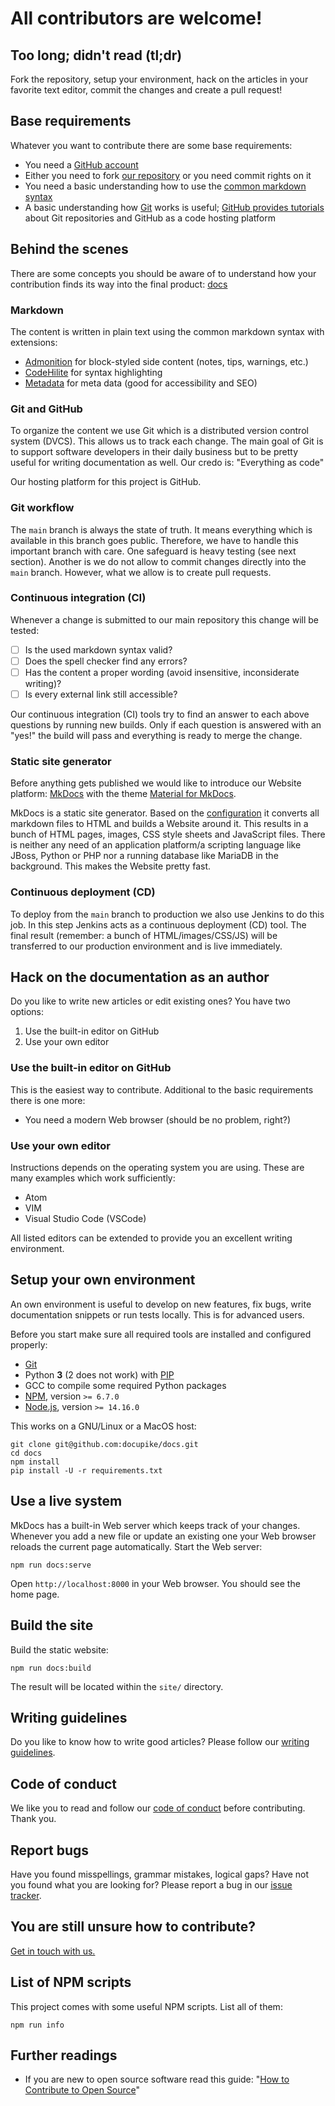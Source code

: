 # All contributors are welcome!

## Too long; didn't read (tl;dr)

Fork the repository, setup your environment, hack on the articles in your favorite text editor, commit the changes and create a pull request!

## Base requirements

Whatever you want to contribute there are some base requirements:

-   You need a [GitHub account][github]
-   Either you need to fork [our repository][repository] or you need commit rights on it
-   You need a basic understanding how to use the [common markdown syntax][commonmark]
-   A basic understanding how [Git][gitbook] works is useful; [GitHub provides tutorials][githubHelp] about Git repositories and GitHub as a code hosting platform

## Behind the scenes

There are some concepts you should be aware of to understand how your contribution finds its way into the final product: [docs][]

### Markdown

The content is written in plain text using the common markdown syntax with extensions:

-   [Admonition][admonition] for block-styled side content (notes, tips, warnings, etc.)
-   [CodeHilite][codehilite] for syntax highlighting
-   [Metadata][metadata] for meta data (good for accessibility and SEO)

### Git and GitHub

To organize the content we use Git which is a distributed version control system (DVCS). This allows us to track each change. The main goal of Git is to support software developers in their daily business but to be pretty useful for writing documentation as well. Our credo is: "Everything as code"

Our hosting platform for this project is GitHub.

### Git workflow

The `main` branch is always the state of truth. It means everything which is available in this branch goes public. Therefore, we have to handle this important branch with care. One safeguard is heavy testing (see next section). Another is we do not allow to commit changes directly into the `main` branch. However, what we allow is to create pull requests.

### Continuous integration (CI)

Whenever a change is submitted to our main repository this change will be tested:

-   [ ] Is the used markdown syntax valid?
-   [ ] Does the spell checker find any errors?
-   [ ] Has the content a proper wording (avoid insensitive, inconsiderate writing)?
-   [ ] Is every external link still accessible?

Our continuous integration (CI) tools try to find an answer to each above questions by running new builds. Only if each question is answered with an "yes!" the build will pass and everything is ready to merge the change.

### Static site generator

Before anything gets published we would like to introduce our Website platform: [MkDocs][mkdocs] with the theme [Material for MkDocs][materialForMkDocs].

MkDocs is a static site generator. Based on the [configuration](mkdocs.yml) it converts all markdown files to HTML and builds a Website around it. This results in a bunch of HTML pages, images, CSS style sheets and JavaScript files. There is neither any need of an application platform/a scripting language like JBoss, Python or PHP nor a running database like MariaDB in the background. This makes the Website pretty fast.

### Continuous deployment (CD)

To deploy from the `main` branch to production we also use Jenkins to do this job. In this step Jenkins acts as a continuous deployment (CD) tool. The final result (remember: a bunch of HTML/images/CSS/JS) will be transferred to our production environment and is live immediately.

## Hack on the documentation as an author

Do you like to write new articles or edit existing ones? You have two options:

1.  Use the built-in editor on GitHub
2.  Use your own editor

### Use the built-in editor on GitHub

This is the easiest way to contribute. Additional to the basic requirements there is one more:

-   You need a modern Web browser (should be no problem, right?)

### Use your own editor

Instructions depends on the operating system you are using. These are many examples which work sufficiently:

-   Atom
-   VIM
-   Visual Studio Code (VSCode)

All listed editors can be extended to provide you an excellent writing environment.

## Setup your own environment

An own environment is useful to develop on new features, fix bugs, write documentation snippets or run tests locally. This is for advanced users.

Before you start make sure all required tools are installed and configured properly:

-   [Git][git]
-   Python **3** (2 does not work) with [PIP][pip]
-   GCC to compile some required Python packages
-   [NPM](https://docs.npmjs.com/), version `>= 6.7.0`
-   [Node.js](https://nodejs.org/en/docs/), version `>= 14.16.0`

This works on a GNU/Linux or a MacOS host:

~~~ {.bash}
git clone git@github.com:docupike/docs.git
cd docs
npm install
pip install -U -r requirements.txt
~~~

## Use a live system

MkDocs has a built-in Web server which keeps track of your changes. Whenever you add a new file or update an existing one your Web browser reloads the current page automatically. Start the Web server:

~~~ {.bash}
npm run docs:serve
~~~

Open `http://localhost:8000` in your Web browser. You should see the home page.

## Build the site

Build the static website:

~~~ {.bash}
npm run docs:build
~~~

The result will be located within the `site/` directory.

## Writing guidelines

Do you like to know how to write good articles? Please follow our [writing guidelines](GUIDELINES.md).

## Code of conduct

We like you to read and follow our [code of conduct](CODE_OF_CONDUCT.md) before contributing. Thank you.

## Report bugs

Have you found misspellings, grammar mistakes, logical gaps? Have not you found what you are looking for? Please report a bug in our [issue tracker][issues].

## You are still unsure how to contribute?

[Get in touch with us.](SUPPORT.md)

## List of NPM scripts

This project comes with some useful NPM scripts. List all of them:

~~~ {.bash}
npm run info
~~~

## Further readings

-   If you are new to open source software read this guide: "[How to Contribute to Open Source](https://opensource.guide/how-to-contribute/)"

[admonition]: https://python-markdown.github.io/extensions/admonition/
[codehilite]: https://python-markdown.github.io/extensions/code_hilite/
[commonmark]: https://commonmark.org/
[docs]: https://docs.docupike.com/
[git]: https://git-scm.com/
[gitbook]: https://git-scm.com/book/en/v2
[github]: https://github.com/
[githubHelp]: https://help.github.com/
[issues]: https://github.com/docupike/docs/issues
[mkdocs]: https://www.mkdocs.org/
[materialForMkDocs]: https://squidfunk.github.io/mkdocs-material/
[metadata]: https://python-markdown.github.io/extensions/meta_data/
[pip]: https://pypi.org/project/pip/
[repository]: https://github.com/docupike/docs
